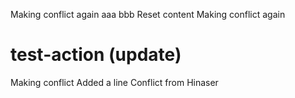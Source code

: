 Making conflict again
aaa
bbb
Reset content
Making conflict again
# test-action (update)
Making conflict
Added a line
Conflict from Hinaser